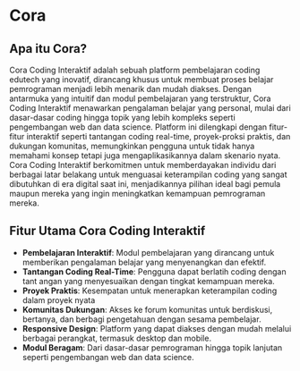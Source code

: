 # Cora

## Apa itu Cora?

Cora Coding Interaktif adalah sebuah platform pembelajaran coding edutech yang inovatif, dirancang khusus untuk membuat proses belajar pemrograman menjadi lebih menarik dan mudah diakses. Dengan antarmuka yang intuitif dan modul pembelajaran yang terstruktur, Cora Coding Interaktif menawarkan pengalaman belajar yang personal, mulai dari dasar-dasar coding hingga topik yang lebih kompleks seperti pengembangan web dan data science. Platform ini dilengkapi dengan fitur-fitur interaktif seperti tantangan coding real-time, proyek-proksi praktis, dan dukungan komunitas, memungkinkan pengguna untuk tidak hanya memahami konsep tetapi juga mengaplikasikannya dalam skenario nyata. Cora Coding Interaktif berkomitmen untuk memberdayakan individu dari berbagai latar belakang untuk menguasai keterampilan coding yang sangat dibutuhkan di era digital saat ini, menjadikannya pilihan ideal bagi pemula maupun mereka yang ingin meningkatkan kemampuan pemrograman mereka.

## Fitur Utama Cora Coding Interaktif

- **Pembelajaran Interaktif**: Modul pembelajaran yang dirancang untuk memberikan pengalaman belajar yang menyenangkan dan efektif.
- **Tantangan Coding Real-Time**: Pengguna dapat berlatih coding dengan tant
  angan yang menyesuaikan dengan tingkat kemampuan mereka.
- **Proyek Praktis**: Kesempatan untuk menerapkan keterampilan coding dalam proyek nyata
- **Komunitas Dukungan**: Akses ke forum komunitas untuk berdiskusi, bertanya, dan berbagi pengetahuan dengan sesama pembelajar.
- **Responsive Design**: Platform yang dapat diakses dengan mudah melalui berbagai perangkat, termasuk desktop
  dan mobile.
- **Modul Beragam**: Dari dasar-dasar pemrograman hingga topik lanjutan seperti pengembangan web dan data science.
